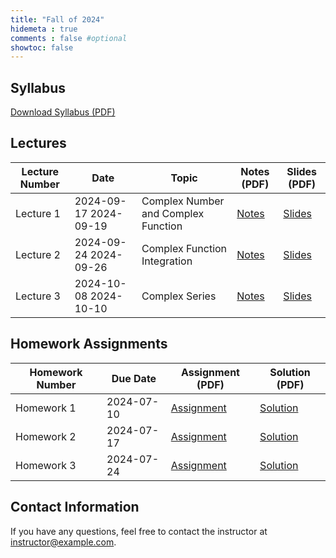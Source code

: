 ```yaml
---
title: "Fall of 2024"
hidemeta : true
comments : false #optional
showtoc: false
---
```



## Syllabus
<!-- [Download Syllabus (PDF)](teaching/fall-2024/syllabus_2024.pdf) -->
[Download Syllabus (PDF)](syllabus_2024.pdf)

## Lectures

| Lecture Number | Date       | Topic                         | Notes (PDF)                     | Slides (PDF)                    |
|----------------|------------|-------------------------------|---------------------------------|---------------------------------|
| Lecture 1      | 2024-09-17 2024-09-19 | Complex Number and Complex Function | [Notes](/path/to/lecture1-notes.pdf) | [Slides](/path/to/lecture1-slides.pdf) |
| Lecture 2      | 2024-09-24 2024-09-26 | Complex Function Integration     | [Notes](/path/to/lecture2-notes.pdf) | [Slides](/path/to/lecture2-slides.pdf) |
| Lecture 3      | 2024-10-08 2024-10-10  | Complex Series        | [Notes](/path/to/lecture3-notes.pdf) | [Slides](/path/to/lecture3-slides.pdf) |
<!-- Add more lectures as needed -->

## Homework Assignments

| Homework Number | Due Date   | Assignment (PDF)             | Solution (PDF)                  |
|-----------------|------------|------------------------------|---------------------------------|
| Homework 1      | 2024-07-10 | [Assignment](/path/to/homework1.pdf) | [Solution](/path/to/homework1-solution.pdf) |
| Homework 2      | 2024-07-17 | [Assignment](/path/to/homework2.pdf) | [Solution](/path/to/homework2-solution.pdf) |
| Homework 3      | 2024-07-24 | [Assignment](/path/to/homework3.pdf) | [Solution](/path/to/homework3-solution.pdf) |
<!-- Add more homework assignments as needed -->

## Contact Information
If you have any questions, feel free to contact the instructor at [instructor@example.com](mailto:instructor@example.com).
